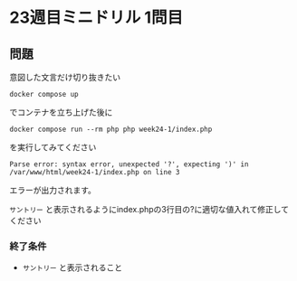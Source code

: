 # 23週目ミニドリル 1問目

## 問題

意図した文言だけ切り抜きたい

```
docker compose up
```

でコンテナを立ち上げた後に

```
docker compose run --rm php php week24-1/index.php
```

を実行してみてください

```
Parse error: syntax error, unexpected '?', expecting ')' in /var/www/html/week24-1/index.php on line 3
```

エラーが出力されます。

`サントリー` と表示されるようにindex.phpの3行目の?に適切な値入れて修正してください

### 終了条件
- `サントリー` と表示されること